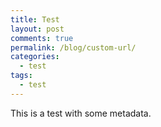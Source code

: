 ```yaml
---
title: Test
layout: post
comments: true
permalink: /blog/custom-url/
categories:
  - test
tags:
  - test
---
```


This is a test with some metadata.

